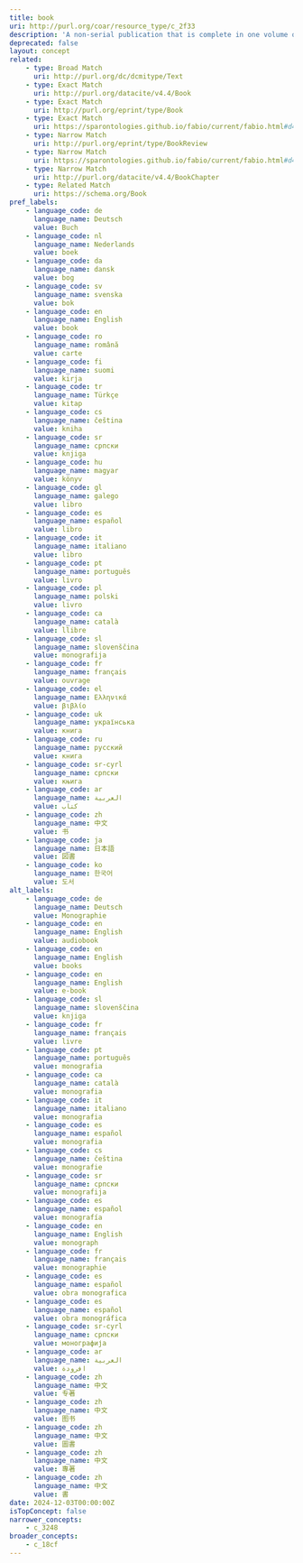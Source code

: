 ```yaml
---
title: book
uri: http://purl.org/coar/resource_type/c_2f33
description: 'A non-serial publication that is complete in one volume or a designated finite number of volumes. [Source: Adapted from http://purl.org/eprint/type/Book]'
deprecated: false
layout: concept
related:
    - type: Broad Match
      uri: http://purl.org/dc/dcmitype/Text
    - type: Exact Match
      uri: http://purl.org/datacite/v4.4/Book
    - type: Exact Match
      uri: http://purl.org/eprint/type/Book
    - type: Exact Match
      uri: https://sparontologies.github.io/fabio/current/fabio.html#d4e2263
    - type: Narrow Match
      uri: http://purl.org/eprint/type/BookReview
    - type: Narrow Match
      uri: https://sparontologies.github.io/fabio/current/fabio.html#d4e2300
    - type: Narrow Match
      uri: http://purl.org/datacite/v4.4/BookChapter
    - type: Related Match
      uri: https://schema.org/Book
pref_labels:
    - language_code: de
      language_name: Deutsch
      value: Buch
    - language_code: nl
      language_name: Nederlands
      value: boek
    - language_code: da
      language_name: dansk
      value: bog
    - language_code: sv
      language_name: svenska
      value: bok
    - language_code: en
      language_name: English
      value: book
    - language_code: ro
      language_name: română
      value: carte
    - language_code: fi
      language_name: suomi
      value: kirja
    - language_code: tr
      language_name: Türkçe
      value: kitap
    - language_code: cs
      language_name: čeština
      value: kniha
    - language_code: sr
      language_name: српски
      value: knjiga
    - language_code: hu
      language_name: magyar
      value: könyv
    - language_code: gl
      language_name: galego
      value: libro
    - language_code: es
      language_name: español
      value: libro
    - language_code: it
      language_name: italiano
      value: libro
    - language_code: pt
      language_name: português
      value: livro
    - language_code: pl
      language_name: polski
      value: livro
    - language_code: ca
      language_name: català
      value: llibre
    - language_code: sl
      language_name: slovenščina
      value: monografija
    - language_code: fr
      language_name: français
      value: ouvrage
    - language_code: el
      language_name: Ελληνικά
      value: βιβλίο
    - language_code: uk
      language_name: українська
      value: книга
    - language_code: ru
      language_name: русский
      value: книга
    - language_code: sr-cyrl
      language_name: српски
      value: књига
    - language_code: ar
      language_name: العربية
      value: كتاب
    - language_code: zh
      language_name: 中文
      value: 书
    - language_code: ja
      language_name: 日本語
      value: 図書
    - language_code: ko
      language_name: 한국어
      value: 도서
alt_labels:
    - language_code: de
      language_name: Deutsch
      value: Monographie
    - language_code: en
      language_name: English
      value: audiobook
    - language_code: en
      language_name: English
      value: books
    - language_code: en
      language_name: English
      value: e-book
    - language_code: sl
      language_name: slovenščina
      value: knjiga
    - language_code: fr
      language_name: français
      value: livre
    - language_code: pt
      language_name: português
      value: monografia
    - language_code: ca
      language_name: català
      value: monografia
    - language_code: it
      language_name: italiano
      value: monografia
    - language_code: es
      language_name: español
      value: monografia
    - language_code: cs
      language_name: čeština
      value: monografie
    - language_code: sr
      language_name: српски
      value: monografija
    - language_code: es
      language_name: español
      value: monografía
    - language_code: en
      language_name: English
      value: monograph
    - language_code: fr
      language_name: français
      value: monographie
    - language_code: es
      language_name: español
      value: obra monografica
    - language_code: es
      language_name: español
      value: obra monográfica
    - language_code: sr-cyrl
      language_name: српски
      value: монографија
    - language_code: ar
      language_name: العربية
      value: افرودة
    - language_code: zh
      language_name: 中文
      value: 专著
    - language_code: zh
      language_name: 中文
      value: 图书
    - language_code: zh
      language_name: 中文
      value: 圖書
    - language_code: zh
      language_name: 中文
      value: 專著
    - language_code: zh
      language_name: 中文
      value: 書
date: 2024-12-03T00:00:00Z
isTopConcept: false
narrower_concepts:
    - c_3248
broader_concepts:
    - c_18cf
---
```


